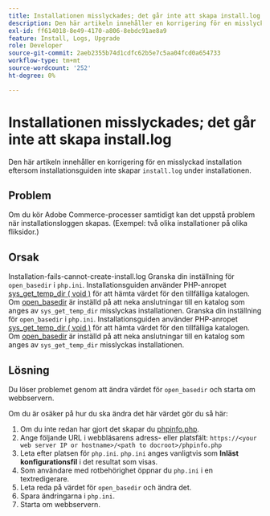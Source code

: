 ```yaml
---
title: Installationen misslyckades; det går inte att skapa install.log
description: Den här artikeln innehåller en korrigering för en misslyckad installation eftersom installationsguiden inte skapar "install.log" under installationen.
exl-id: ff614018-8e49-4170-a806-8ebdc91ae8a9
feature: Install, Logs, Upgrade
role: Developer
source-git-commit: 2aeb2355b74d1cdfc62b5e7c5aa04fcd0a654733
workflow-type: tm+mt
source-wordcount: '252'
ht-degree: 0%

---
```


# Installationen misslyckades; det går inte att skapa install.log

Den här artikeln innehåller en korrigering för en misslyckad installation eftersom installationsguiden inte skapar `install.log` under installationen.

## Problem

Om du kör Adobe Commerce-processer samtidigt kan det uppstå problem när installationsloggen skapas. (Exempel: två olika installationer på olika fliksidor.)

## Orsak

Installation-fails-cannot-create-install.log
Granska din inställning för `open_basedir` i `php.ini`. Installationsguiden använder PHP-anropet [sys\_get\_temp\_dir ( void )](https://php.net/manual/en/function.sys-get-temp-dir.php) för att hämta värdet för den tillfälliga katalogen. Om [open\_basedir](http://php.net/manual/en/ini.core.php#ini.open-basedir) är inställd på att neka anslutningar till en katalog som anges av `sys_get_temp_dir` misslyckas installationen.
Granska din inställning för `open_basedir` i `php.ini`. Installationsguiden använder PHP-anropet [sys\_get\_temp\_dir ( void )](https://php.net/manual/en/function.sys-get-temp-dir.php) för att hämta värdet för den tillfälliga katalogen. Om [open\_basedir](https://php.net/manual/en/ini.core.php#ini.open-basedir) är inställd på att neka anslutningar till en katalog som anges av `sys_get_temp_dir` misslyckas installationen.


## Lösning

Du löser problemet genom att ändra värdet för `open_basedir` och starta om webbservern.

Om du är osäker på hur du ska ändra det här värdet gör du så här:

1. Om du inte redan har gjort det skapar du [phpinfo.php](https://experienceleague.adobe.com/en/docs/commerce-operations/installation-guide/prerequisites/optional-software).
1. Ange följande URL i webbläsarens adress- eller platsfält: `https://<your web server IP or hostname>/<path to docroot>/phpinfo.php`
1. Leta efter platsen för `php.ini`.     `php.ini` anges vanligtvis som **Inläst konfigurationsfil** i det resultat som visas.
1. Som användare med rotbehörighet öppnar du `php.ini` i en textredigerare.
1. Leta reda på värdet för `open_basedir` och ändra det.
1. Spara ändringarna i `php.ini`.
1. Starta om webbservern.
